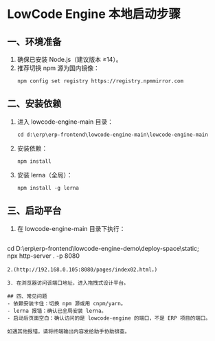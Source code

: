 # LowCode Engine 本地启动步骤

## 一、环境准备
1. 确保已安装 Node.js（建议版本 ≥14）。
2. 推荐切换 npm 源为国内镜像：
   ```
   npm config set registry https://registry.npmmirror.com
   ```

## 二、安装依赖
1. 进入 lowcode-engine-main 目录：
   ```
   cd d:\erp\erp-frontend\lowcode-engine-main\lowcode-engine-main
   ```
2. 安装依赖：
   ```
   npm install
   ```
3. 安装 lerna（全局）：
   ```
   npm install -g lerna
   ```

## 三、启动平台
1. 在 lowcode-engine-main 目录下执行：
   ```
 cd D:\erp\erp-frontend\lowcode-engine-demo\deploy-space\static;   
 npx http-server . -p 8080 
   ```
2.(http://192.168.0.105:8080/pages/index02.html，)

3. 在浏览器访问该端口地址，进入拖拽式设计平台。

## 四、常见问题
- 依赖安装卡住：切换 npm 源或用 cnpm/yarn。
- lerna 报错：确认已全局安装 lerna。
- 启动后页面空白：确认访问的是 lowcode-engine 的端口，不是 ERP 项目的端口。

如遇其他报错，请将终端输出内容发给助手协助排查。
